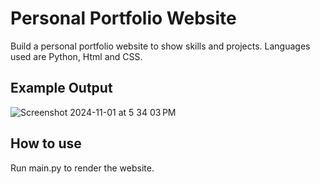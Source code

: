 
# Personal Portfolio Website

Build a personal portfolio website to show skills and projects. Languages used are Python, Html and CSS. 

## Example Output
![Screenshot 2024-11-01 at 5 34 03 PM](https://github.com/user-attachments/assets/db513a4a-2884-4363-9b88-db5daaffc7bb)


## How to use

Run main.py to render the website.
